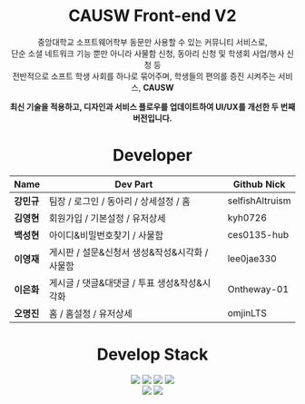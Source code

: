 <div align="center">

# CAUSW Front-end V2

중앙대학교 소프트웨어학부 동문만 사용할 수 있는 커뮤니티 서비스로, <br/> 단순 소셜 네트워크 기능 뿐만 아니라 사물함 신청, 동아리 신청 및 학생회 사업/행사 신청 등 <br/> 전반적으로 소프트 학생 사회를 하나로 묶어주며, 학생들의 편의를 증진 시켜주는 서비스, **CAUSW**

**최신 기술을 적용하고, 디자인과 서비스 플로우를 업데이트하여 UI/UX를 개선한 두 번째 버전입니다.**

# Developer

| **Name**   | **Dev Part**                                 | **Github Nick** |
| ---------- | -------------------------------------------- | --------------- |
| **강민규** | 팀장 / 로그인 / 동아리 / 상세설정 / 홈       | selfishAltruism |
| **김영현** | 회원가입 / 기본설정 / 유저상세               | kyh0726         |
| **백성현** | 아이디&비밀번호찾기 / 사물함                 | ces0135-hub     |
| **이영재** | 게시판 / 설문&신청서 생성&작성&시각화 / 사물함       | lee0jae330      |
| **이은화** | 게시글 / 댓글&대댓글 / 투표 생성&작성&시각화 | Ontheway-01     |
| **오명진** | 홈 / 홈설정 / 유저상세                       | omjinLTS        |

# Develop Stack

<img src="https://img.shields.io/badge/next.js-000000?style=for-the-badge&logo=nextdotjs&logoColor=white"> <img src="https://img.shields.io/badge/typescript-3178C6?style=for-the-badge&logo=typescript&logoColor=white"> <img src="https://img.shields.io/badge/React-61DAFB?style=for-the-badge&logo=React&logoColor=white"> <img src="https://img.shields.io/badge/axios-5A29E4?style=for-the-badge&logo=axios&logoColor=white"><br/> <img src="https://img.shields.io/badge/tailwindcss-06B6D4?style=for-the-badge&logo=tailwindcss&logoColor=white"> <img src="https://img.shields.io/badge/reactquery-FF4154?style=for-the-badge&logo=reactquery&logoColor=white">

<div>
